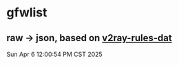 # gfwlist
## raw -> json, based on [v2ray-rules-dat](https://github.com/Loyalsoldier/v2ray-rules-dat)
Sun Apr  6 12:00:54 PM CST 2025

